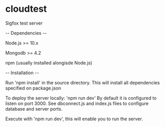 # cloudtest
Sigfox test server

-- Dependencies --

Node.js >= 10.x 

Mongodb >= 4.2

npm (usually installed alongisde Node.js)

-- Installation --

Run 'npm install' in the source directory. This will install all dependencies specified on package.json

To deploy the server locally: 'npm run dev'
By default it is configured to listen on port 3000. See dbconnect.js and index.js files to configure database and server ports.

Execute with 'npm run dev', this will enable you to run the server.
